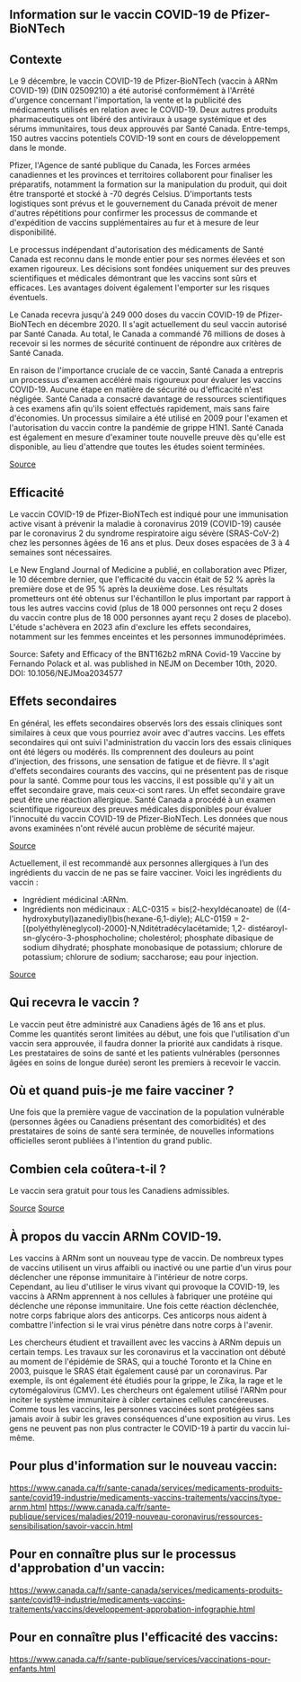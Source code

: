 ## Information sur le vaccin COVID-19 de Pfizer-BioNTech 

## Contexte
Le 9 décembre, le vaccin COVID-19 de Pfizer-BioNTech (vaccin à ARNm COVID-19) (DIN 02509210) a été autorisé conformément à l'Arrêté d'urgence concernant l'importation, la vente et la publicité des médicaments utilisés en relation avec le COVID-19. Deux autres produits pharmaceutiques ont libéré des antiviraux à usage systémique et des sérums immunitaires, tous deux approuvés par Santé Canada. Entre-temps, 150 autres vaccins potentiels COVID-19 sont en cours de développement dans le monde. 

Pfizer, l'Agence de santé publique du Canada, les Forces armées canadiennes et les provinces et territoires collaborent pour finaliser les préparatifs, notamment la formation sur la manipulation du produit, qui doit être transporté et stocké à -70 degrés Celsius. D'importants tests logistiques sont prévus et le gouvernement du Canada prévoit de mener d'autres répétitions pour confirmer les processus de commande et d'expédition de vaccins supplémentaires au fur et à mesure de leur disponibilité.

Le processus indépendant d'autorisation des médicaments de Santé Canada est reconnu dans le monde entier pour ses normes élevées et son examen rigoureux. Les décisions sont fondées uniquement sur des preuves scientifiques et médicales démontrant que les vaccins sont sûrs et efficaces. Les avantages doivent également l'emporter sur les risques éventuels.

Le Canada recevra jusqu'à 249 000 doses du vaccin COVID-19 de Pfizer-BioNTech en décembre 2020. Il s'agit actuellement du seul vaccin autorisé par Santé Canada. Au total, le Canada a commandé 76 millions de doses à recevoir si les normes de sécurité continuent de répondre aux critères de Santé Canada.  

En raison de l'importance cruciale de ce vaccin, Santé Canada a entrepris un processus d'examen accéléré mais rigoureux pour évaluer les vaccins COVID-19. Aucune étape en matière de sécurité ou d'efficacité n'est négligée. Santé Canada a consacré davantage de ressources scientifiques à ces examens afin qu'ils soient effectués rapidement, mais sans faire d'économies. Un processus similaire a été utilisé en 2009 pour l'examen et l'autorisation du vaccin contre la pandémie de grippe H1N1. Santé Canada est également en mesure d'examiner toute nouvelle preuve dès qu'elle est disponible, au lieu d'attendre que toutes les études soient terminées. 

[Source](https://www.canada.ca/fr/sante-publique/services/maladies/2019-nouveau-coronavirus/prevention-risques/covid-19-vaccins-traitements.html)

## Efficacité 
Le vaccin COVID-19 de Pfizer-BioNTech est indiqué pour une immunisation active visant à prévenir la maladie à coronavirus 2019 (COVID-19) causée par le coronavirus 2 du syndrome respiratoire aigu sévère (SRAS-CoV-2) chez les personnes âgées de 16 ans et plus.
Deux doses espacées de 3 à 4 semaines sont nécessaires.

Le New England Journal of Medicine a publié, en collaboration avec Pfizer, le 10 décembre dernier, que l'efficacité du vaccin était de 52 % après la première dose et de 95 % après la deuxième dose. Les résultats prometteurs ont été obtenus sur l'échantillon le plus important par rapport à tous les autres vaccins covid (plus de 18 000 personnes ont reçu 2 doses du vaccin contre plus de 18 000 personnes ayant reçu 2 doses de placebo).  L'étude s'achèvera en 2023 afin d'exclure les effets secondaires, notamment sur les femmes enceintes et les personnes immunodéprimées. 

Source: Safety and Efficacy of the BNT162b2 mRNA Covid-19 Vaccine by Fernando Polack et al. was published in NEJM on December 10th, 2020. DOI: 10.1056/NEJMoa2034577

## Effets secondaires
En général, les effets secondaires observés lors des essais cliniques sont similaires à ceux que vous pourriez avoir avec d'autres vaccins. Les effets secondaires qui ont suivi l'administration du vaccin lors des essais cliniques ont été légers ou modérés. Ils comprennent des douleurs au point d'injection, des frissons, une sensation de fatigue et de fièvre. Il s'agit d'effets secondaires courants des vaccins, qui ne présentent pas de risque pour la santé. Comme pour tous les vaccins, il est possible qu'il y ait un effet secondaire grave, mais ceux-ci sont rares. Un effet secondaire grave peut être une réaction allergique.
Santé Canada a procédé à un examen scientifique rigoureux des preuves médicales disponibles pour évaluer l'innocuité du vaccin COVID-19 de Pfizer-BioNTech. Les données que nous avons examinées n'ont révélé aucun problème de sécurité majeur.

[Source](https://www.canada.ca/fr/sante-canada/services/medicaments-produits-sante/covid19-industrie/medicaments-vaccins-traitements/vaccins/pfizer-biontech.html)

Actuellement, il est recommandé aux personnes allergiques à l’un des ingrédients du vaccin de ne pas se faire vacciner. Voici les ingrédients du vaccin :
- Ingrédient médicinal :ARNm.
- Ingrédients non médicinaux :
ALC-0315 = bis(2-hexyldécanoate) de ((4-hydroxybutyl)azanediyl)bis(hexane-6,1-diyle);
ALC-0159 = 2-[(polyéthylèneglycol)-2000]-N,Nditétradécylacétamide;
1,2- distéaroyl-sn-glycéro-3-phosphocholine;
cholestérol;
phosphate dibasique de sodium dihydraté;
phosphate monobasique de potassium;
chlorure de potassium;
chlorure de sodium;
saccharose;
eau pour injection. 

[Source](https://canadiensensante.gc.ca/recall-alert-rappel-avis/hc-sc/2020/74543a-fra.php)

## Qui recevra le vaccin ?
Le vaccin peut être administré aux Canadiens âgés de 16 ans et plus. Comme les quantités seront limitées au début, une fois que l'utilisation d'un vaccin sera approuvée, il faudra donner la priorité aux candidats à risque. Les prestataires de soins de santé et les patients vulnérables (personnes âgées en soins de longue durée) seront les premiers à recevoir le vaccin. 

## Où et quand puis-je me faire vacciner ?
Une fois que la première vague de vaccination de la population vulnérable (personnes âgées ou Canadiens présentant des comorbidités) et des prestataires de soins de santé sera terminée, de nouvelles informations officielles seront publiées à l'intention du grand public.

## Combien cela coûtera-t-il ?
Le vaccin sera gratuit pour tous les Canadiens admissibles. 

[Source](https://canadiensensante.gc.ca/recall-alert-rappel-avis/hc-sc/2020/74541a-fra.php)
[Source](https://www.canada.ca/fr/sante-publique/services/maladies/2019-nouveau-coronavirus/prevention-risques/covid-19-vaccins-traitements.html)

## À propos du vaccin ARNm COVID-19.
Les vaccins à ARNm sont un nouveau type de vaccin. De nombreux types de vaccins utilisent un virus affaibli ou inactivé ou une partie d'un virus pour déclencher une réponse immunitaire à l'intérieur de notre corps. Cependant, au lieu d'utiliser le virus vivant qui provoque la COVID-19, les vaccins à ARNm apprennent à nos cellules à fabriquer une protéine qui déclenche une réponse immunitaire. Une fois cette réaction déclenchée, notre corps fabrique alors des anticorps. Ces anticorps nous aident à combattre l'infection si le vrai virus pénètre dans notre corps à l'avenir. 

Les chercheurs étudient et travaillent avec les vaccins à ARNm depuis un certain temps. Les travaux sur les coronavirus et la vaccination ont débuté au moment de l'épidémie de SRAS, qui a touché Toronto et la Chine en 2003, puisque le SRAS était également causé par un coronavirus. Par exemple, ils ont également été étudiés pour la grippe, le Zika, la rage et le cytomégalovirus (CMV). Les chercheurs ont également utilisé l'ARNm pour inciter le système immunitaire à cibler certaines cellules cancéreuses. Comme tous les vaccins, les personnes vaccinées sont protégées sans jamais avoir à subir les graves conséquences d'une exposition au virus. Les gens ne peuvent pas non plus contracter le COVID-19 à partir du vaccin lui-même.

## Pour plus d'information sur le nouveau vaccin:
https://www.canada.ca/fr/sante-canada/services/medicaments-produits-sante/covid19-industrie/medicaments-vaccins-traitements/vaccins/type-arnm.html
https://www.canada.ca/fr/sante-publique/services/maladies/2019-nouveau-coronavirus/ressources-sensibilisation/savoir-vaccin.html

## Pour en connaître plus sur le processus d'approbation d'un vaccin:
https://www.canada.ca/fr/sante-canada/services/medicaments-produits-sante/covid19-industrie/medicaments-vaccins-traitements/vaccins/developpement-approbation-infographie.html

## Pour en connaître plus l'efficacité des vaccins:
https://www.canada.ca/fr/sante-publique/services/vaccinations-pour-enfants.html






